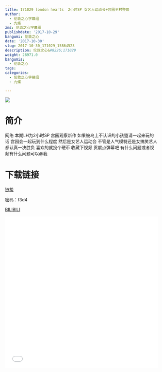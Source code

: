 ```yaml
---
title: 171029 london hearts  2小时SP 女艺人运动会+宫园乡村整蛊
author:
  - 伦敦之心字幕组
  - 九條
zmz: 伦敦之心字幕组
publishdate: '2017-10-29'
bangumi: 伦敦之心
date: '2017-10-30'
slug: 2017-10-30_171029_15864523
description: 伦敦之心&#8226;171029
weight: 28971.0
bangumis:
  - 伦敦之心
tags:
categories:
  - 伦敦之心字幕组
  - 九條

---
```

![](https://i.imgur.com/A9zxc8J.png)
# 简介  
网络
本期LH为2小时SP 宫园观察新作 如果被岛上不认识的小孩邀请一起来玩的话 宫园会一起玩到什么程度 然后是女艺人运动会 不管是人气模特还是女搞笑艺人都认真一决胜负 喜欢的就投个硬币 收藏下视频 贡献点弹幕吧 有什么问题或者视频有什么问题可以@我

# 下载链接


<a href="http://pan.baidu.com/s/1i5RAXRf" target="_blank">链接</a>

密码：f3d4 


[BILIBILI](https://www.bilibili.com/video/av15864523/)

  <iframe src="//www.bilibili.com/html/html5player.html?cid=25883821&aid=15864523" width="100%" height="500" frameborder="0" allowfullscreen="allowfullscreen"></iframe>
